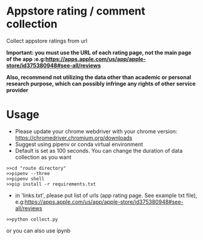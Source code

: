 # Appstore rating / comment collection
Collect appstore ratings from url

**Important: you must use the URL of each rating page, not the main page of the app :e.g:https://apps.apple.com/us/app/apple-store/id375380948#see-all/reviews**

**Also, recommend not utilizing the data other than academic or personal research purpose, which can possibly infringe any rights of other service provider**

# Usage
* Please update your chrome webdriver with your chrome version: https://chromedriver.chromium.org/downloads
* Suggest using pipenv or conda virtual environment
* Default is set as 100 seconds. You can change the duration of data collection as you want


```
>>cd "route directory"
>>pipenv --three
>>pipenv shell
>>pip install -r requirements.txt
```

* in 'links.txt', please put list of urls (app rating page. See example txt file), e.g:https://apps.apple.com/us/app/apple-store/id375380948#see-all/reviews 

```
>>python collect.py
```
or you can also use ipynb
